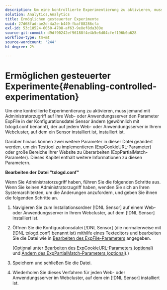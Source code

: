 ```yaml
---
description: Um eine kontrollierte Experimentierung zu aktivieren, muss jemand mit Administratorzugriff auf Ihre Web- oder Anwendungsserver den Parameter ExpFile in der Konfigurationsdatei Sensor ändern (gewöhnlich mit txlogd.conf benannt), der auf jedem Web- oder Anwendungsserver in Ihrem Webcluster, auf dem ein Sensor installiert ist, installiert ist.
solution: Analytics,Analytics
title: Ermöglichen gesteuerter Experimente
uuid: 27d68fad-ae2d-4a2e-b449-fbaf88286cfa
exl-id: 53c18524-6050-4708-af63-9e8ef8da389e
source-git-commit: d9df90242ef96188f4e4b5e6d04cfef196b0a628
workflow-type: tm+mt
source-wordcount: '244'
ht-degree: 2%

---
```


# Ermöglichen gesteuerter Experimente{#enabling-controlled-experimentation}

Um eine kontrollierte Experimentierung zu aktivieren, muss jemand mit Administratorzugriff auf Ihre Web- oder Anwendungsserver den Parameter ExpFile in der Konfigurationsdatei Sensor ändern (gewöhnlich mit txlogd.conf benannt), der auf jedem Web- oder Anwendungsserver in Ihrem Webcluster, auf dem ein Sensor installiert ist, installiert ist.

Darüber hinaus können zwei weitere Parameter in dieser Datei geändert werden, um ein Testtool zu implementieren (ExpCookieURL-Parameter) oder große Bereiche Ihrer Website zu überarbeiten (ExpPartialMatch-Parameter). Dieses Kapitel enthält weitere Informationen zu diesen Parametern.

**Bearbeiten der Datei &quot;txlogd.conf&quot;**

Wenn Sie Administratorzugriff haben, führen Sie die folgenden Schritte aus. Wenn Sie keinen Administratorzugriff haben, wenden Sie sich an Ihren Systemarchitekten, um die Änderungen anzufordern, und geben Sie ihnen die folgenden Schritte an.

1. Navigieren Sie zum Installationsordner [!DNL Sensor] auf einem Web- oder Anwendungsserver in Ihrem Webcluster, auf dem [!DNL Sensor] installiert ist.
1. Öffnen Sie die Konfigurationsdatei [!DNL Sensor] (die normalerweise mit [!DNL txlogd.conf] benannt ist) mithilfe eines Texteditors und bearbeiten Sie die Datei wie in [Bearbeiten des ExpFile-Parameters](../../../home/c-undst-ctrld-exp/t-en-ctrld-exp/c-mod-expfile-prm.md#concept-25232b386a654870becc789d4f1fcc28) angegeben.

   (Optional unter [Bearbeiten des ExpCookieURL-Parameters (optional)](../../../home/c-undst-ctrld-exp/t-en-ctrld-exp/c-mod-expckurl-prm.md#concept-215bf86bab4e4ec0b0cc803ec48a8fcf) und [Ändern des ExpPartialMatch-Parameters (optional)](../../../home/c-undst-ctrld-exp/t-en-ctrld-exp/c-mod-expplmth-prm.md#concept-9c817c4c49b74287b0f70d6a1a37655e).)

1. Speichern und schließen Sie die Datei.
1. Wiederholen Sie dieses Verfahren für jeden Web- oder Anwendungsserver im Webcluster, auf dem ein [!DNL Sensor] installiert ist.
